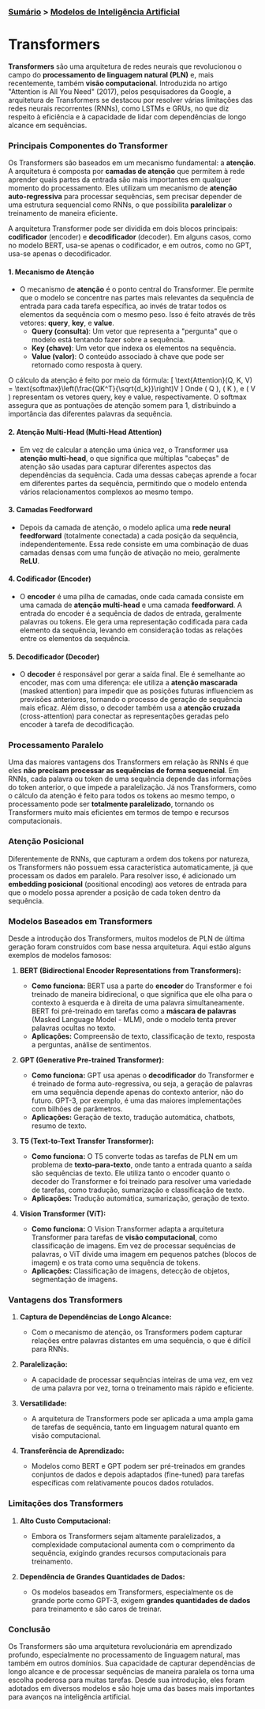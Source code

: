 ### [Sumário](<https://maksoud.github.io/Sumário>) > [Modelos de Inteligência Artificial](<https://maksoud.github.io/Inteligência%20Artificial%20(IA)/Modelos%20de%20Inteligência%20Artificial>)

# Transformers

**Transformers** são uma arquitetura de redes neurais que revolucionou o campo do **processamento de linguagem natural (PLN)** e, mais recentemente, também **visão computacional**. Introduzida no artigo "Attention is All You Need" (2017), pelos pesquisadores da Google, a arquitetura de Transformers se destacou por resolver várias limitações das redes neurais recorrentes (RNNs), como LSTMs e GRUs, no que diz respeito à eficiência e à capacidade de lidar com dependências de longo alcance em sequências.

### Principais Componentes do Transformer

Os Transformers são baseados em um mecanismo fundamental: a **atenção**. A arquitetura é composta por **camadas de atenção** que permitem à rede aprender quais partes da entrada são mais importantes em qualquer momento do processamento. Eles utilizam um mecanismo de **atenção auto-regressiva** para processar sequências, sem precisar depender de uma estrutura sequencial como RNNs, o que possibilita **paralelizar** o treinamento de maneira eficiente.

A arquitetura Transformer pode ser dividida em dois blocos principais: **codificador** (encoder) e **decodificador** (decoder). Em alguns casos, como no modelo BERT, usa-se apenas o codificador, e em outros, como no GPT, usa-se apenas o decodificador.

#### 1. **Mecanismo de Atenção**
   - O mecanismo de **atenção** é o ponto central do Transformer. Ele permite que o modelo se concentre nas partes mais relevantes da sequência de entrada para cada tarefa específica, ao invés de tratar todos os elementos da sequência com o mesmo peso. Isso é feito através de três vetores: **query**, **key**, e **value**.
     - **Query (consulta)**: Um vetor que representa a "pergunta" que o modelo está tentando fazer sobre a sequência.
     - **Key (chave)**: Um vetor que indexa os elementos na sequência.
     - **Value (valor)**: O conteúdo associado à chave que pode ser retornado como resposta à query.

   O cálculo da atenção é feito por meio da fórmula:
   \[
   \text{Attention}(Q, K, V) = \text{softmax}\left(\frac{QK^T}{\sqrt{d_k}}\right)V
   \]
   Onde \( Q \), \( K \), e \( V \) representam os vetores query, key e value, respectivamente. O softmax assegura que as pontuações de atenção somem para 1, distribuindo a importância das diferentes palavras da sequência.

#### 2. **Atenção Multi-Head (Multi-Head Attention)**
   - Em vez de calcular a atenção uma única vez, o Transformer usa **atenção multi-head**, o que significa que múltiplas "cabeças" de atenção são usadas para capturar diferentes aspectos das dependências da sequência. Cada uma dessas cabeças aprende a focar em diferentes partes da sequência, permitindo que o modelo entenda vários relacionamentos complexos ao mesmo tempo.

#### 3. **Camadas Feedforward**
   - Depois da camada de atenção, o modelo aplica uma **rede neural feedforward** (totalmente conectada) a cada posição da sequência, independentemente. Essa rede consiste em uma combinação de duas camadas densas com uma função de ativação no meio, geralmente **ReLU**.

#### 4. **Codificador (Encoder)**
   - O **encoder** é uma pilha de camadas, onde cada camada consiste em uma camada de **atenção multi-head** e uma camada **feedforward**. A entrada do encoder é a sequência de dados de entrada, geralmente palavras ou tokens. Ele gera uma representação codificada para cada elemento da sequência, levando em consideração todas as relações entre os elementos da sequência.

#### 5. **Decodificador (Decoder)**
   - O **decoder** é responsável por gerar a saída final. Ele é semelhante ao encoder, mas com uma diferença: ele utiliza a **atenção mascarada** (masked attention) para impedir que as posições futuras influenciem as previsões anteriores, tornando o processo de geração de sequência mais eficaz. Além disso, o decoder também usa a **atenção cruzada** (cross-attention) para conectar as representações geradas pelo encoder à tarefa de decodificação.

### Processamento Paralelo

Uma das maiores vantagens dos Transformers em relação às RNNs é que eles **não precisam processar as sequências de forma sequencial**. Em RNNs, cada palavra ou token de uma sequência depende das informações do token anterior, o que impede a paralelização. Já nos Transformers, como o cálculo da atenção é feito para todos os tokens ao mesmo tempo, o processamento pode ser **totalmente paralelizado**, tornando os Transformers muito mais eficientes em termos de tempo e recursos computacionais.

### Atenção Posicional

Diferentemente de RNNs, que capturam a ordem dos tokens por natureza, os Transformers não possuem essa característica automaticamente, já que processam os dados em paralelo. Para resolver isso, é adicionado um **embedding posicional** (positional encoding) aos vetores de entrada para que o modelo possa aprender a posição de cada token dentro da sequência.

### Modelos Baseados em Transformers

Desde a introdução dos Transformers, muitos modelos de PLN de última geração foram construídos com base nessa arquitetura. Aqui estão alguns exemplos de modelos famosos:

1. **BERT (Bidirectional Encoder Representations from Transformers):**
   - **Como funciona:** BERT usa a parte do **encoder** do Transformer e foi treinado de maneira bidirecional, o que significa que ele olha para o contexto à esquerda e à direita de uma palavra simultaneamente. BERT foi pré-treinado em tarefas como a **máscara de palavras** (Masked Language Model - MLM), onde o modelo tenta prever palavras ocultas no texto.
   - **Aplicações:** Compreensão de texto, classificação de texto, resposta a perguntas, análise de sentimentos.

2. **GPT (Generative Pre-trained Transformer):**
   - **Como funciona:** GPT usa apenas o **decodificador** do Transformer e é treinado de forma auto-regressiva, ou seja, a geração de palavras em uma sequência depende apenas do contexto anterior, não do futuro. GPT-3, por exemplo, é uma das maiores implementações com bilhões de parâmetros.
   - **Aplicações:** Geração de texto, tradução automática, chatbots, resumo de texto.

3. **T5 (Text-to-Text Transfer Transformer):**
   - **Como funciona:** O T5 converte todas as tarefas de PLN em um problema de **texto-para-texto**, onde tanto a entrada quanto a saída são sequências de texto. Ele utiliza tanto o encoder quanto o decoder do Transformer e foi treinado para resolver uma variedade de tarefas, como tradução, sumarização e classificação de texto.
   - **Aplicações:** Tradução automática, sumarização, geração de texto.

4. **Vision Transformer (ViT):**
   - **Como funciona:** O Vision Transformer adapta a arquitetura Transformer para tarefas de **visão computacional**, como classificação de imagens. Em vez de processar sequências de palavras, o ViT divide uma imagem em pequenos patches (blocos de imagem) e os trata como uma sequência de tokens.
   - **Aplicações:** Classificação de imagens, detecção de objetos, segmentação de imagens.

### Vantagens dos Transformers

1. **Captura de Dependências de Longo Alcance:**
   - Com o mecanismo de atenção, os Transformers podem capturar relações entre palavras distantes em uma sequência, o que é difícil para RNNs.

2. **Paralelização:** 
   - A capacidade de processar sequências inteiras de uma vez, em vez de uma palavra por vez, torna o treinamento mais rápido e eficiente.

3. **Versatilidade:**
   - A arquitetura de Transformers pode ser aplicada a uma ampla gama de tarefas de sequência, tanto em linguagem natural quanto em visão computacional.

4. **Transferência de Aprendizado:**
   - Modelos como BERT e GPT podem ser pré-treinados em grandes conjuntos de dados e depois adaptados (fine-tuned) para tarefas específicas com relativamente poucos dados rotulados.

### Limitações dos Transformers

1. **Alto Custo Computacional:**
   - Embora os Transformers sejam altamente paralelizados, a complexidade computacional aumenta com o comprimento da sequência, exigindo grandes recursos computacionais para treinamento.

2. **Dependência de Grandes Quantidades de Dados:**
   - Os modelos baseados em Transformers, especialmente os de grande porte como GPT-3, exigem **grandes quantidades de dados** para treinamento e são caros de treinar.

### Conclusão

Os Transformers são uma arquitetura revolucionária em aprendizado profundo, especialmente no processamento de linguagem natural, mas também em outros domínios. Sua capacidade de capturar dependências de longo alcance e de processar sequências de maneira paralela os torna uma escolha poderosa para muitas tarefas. Desde sua introdução, eles foram adotados em diversos modelos e são hoje uma das bases mais importantes para avanços na inteligência artificial.
